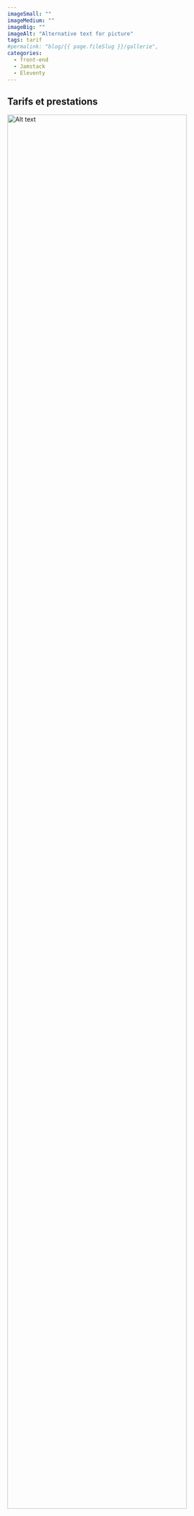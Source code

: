 ```yaml
---
imageSmall: ""
imageMedium: ""
imageBig: ""
imageAlt: "Alternative text for picture"
tags: tarif
#permalink: "blog/{{ page.fileSlug }}/gallerie",
categories:
  - front-end
  - Jamstack
  - Eleventy
---
```


## Tarifs et prestations

 <style>
body {
    background-image: url(/images/banner-g60c83ed69_1920.jpg);
    background-size: cover;
    background-position: center;
    background-attachment: fixed;
    width: cover;
    }
h2{
  padding-top: -150px;
}
h1{
  display: none;
}
img{
  width: 90%;
  height: 90%;
}
footer{
  margin-top:-150px;
  padding-top: 20px;
}


</style>


![Alt text](/images/Tableau%20tarif.jpg)